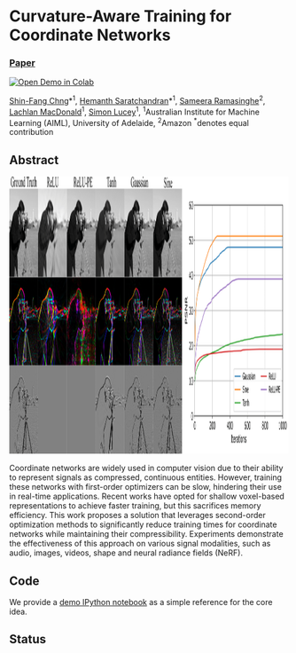 # Curvature-Aware Training for Coordinate Networks
### [Paper](https://arxiv.org/abs/2305.08552)
[![Open Demo in Colab](https://colab.research.google.com/assets/colab-badge.svg)](https://colab.research.google.com/drive/1PYSs4UCOVHn2A5qze61WzgGTY9uuwMsT?authuser=2#scrollTo=Jozp8Gv2HWuy)<br>

[Shin-Fang Chng](https://sfchng.github.io)\*<sup>1</sup>,
[Hemanth Saratchandran]()\*<sup>1</sup>,
[Sameera Ramasinghe]()<sup>2</sup>,
[Lachlan MacDonald]()<sup>1</sup>,
[Simon Lucey]()<sup>1</sup>,
<sup>1</sup>Australian Institute for Machine Learning (AIML), University of Adelaide, <sup>2</sup>Amazon 
<sup>*</sup>denotes equal contribution


## Abstract
<img src="misc/gradient.png" width="900" height="500">

Coordinate networks are widely used in computer vision due to their ability to represent signals as compressed, continuous entities. However, training these networks with first-order optimizers can be slow, hindering their use in real-time applications. Recent works have opted for shallow voxel-based representations to achieve faster training, but this sacrifices memory efficiency. This work proposes a solution that leverages second-order optimization methods to significantly reduce training times for coordinate networks while maintaining their compressibility. Experiments demonstrate the effectiveness of this approach on various signal modalities, such as audio, images, videos, shape and neural radiance fields (NeRF).

## Code
We provide a [demo IPython notebook](https://colab.research.google.com/drive/1PYSs4UCOVHn2A5qze61WzgGTY9uuwMsT?authuser=2#scrollTo=Jozp8Gv2HWuy) as a simple reference for the core idea. 

## Status



